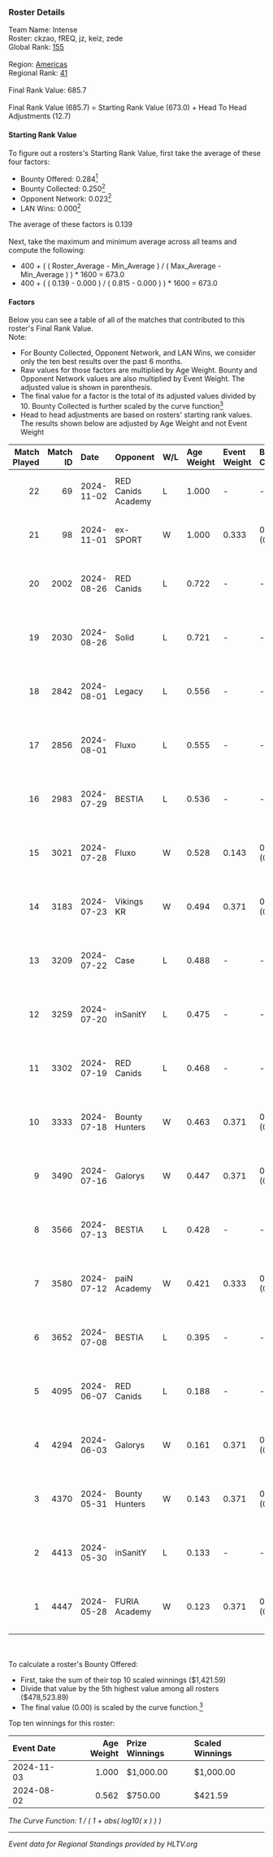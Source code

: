 ### Roster Details<br />
Team Name: Intense<br />
Roster: ckzao, fREQ, jz, keiz, zede<br />
Global Rank: [155](../../standings_global_2024_11_06.md)<br />
<br />
Region: [Americas]( ../../standings_americas_2024_11_06.md)<br />
Regional Rank: [41]( ../../standings_americas_2024_11_06.md)<br />
<br />
Final Rank Value:  685.7<br />
<br />
Final Rank Value (685.7) = Starting Rank Value (673.0) + Head To Head Adjustments (12.7)<br />

#### Starting Rank Value<br />
To figure out a rosters's Starting Rank Value, first take the average of these four factors:<br />
- Bounty Offered: 0.284[<sup>1</sup>](#table2)
- Bounty Collected: 0.250[<sup>2</sup>](#table1)
- Opponent Network: 0.023[<sup>2</sup>](#table1)
- LAN Wins: 0.000[<sup>2</sup>](#table1)

The average of these factors is 0.139<br />
<br />
Next, take the maximum and minimum average across all teams and compute the following:<br />
- 400 + ( ( Roster_Average - Min_Average ) / ( Max_Average - Min_Average ) ) * 1600 = 673.0
- 400 + ( ( 0.139 - 0.000 ) / ( 0.815 - 0.000 ) ) * 1600 = 673.0


#### Factors<br />
Below you can see a table of all of the matches that contributed to this roster's Final Rank Value.<br />
Note:<br />

- For Bounty Collected, Opponent Network, and LAN Wins, we consider only the ten best results over the past 6 months.
- Raw values for those factors are multiplied by Age Weight. Bounty and Opponent Network values are also multiplied by Event Weight. The adjusted value is shown in parenthesis.
- The final value for a factor is the total of its adjusted values divided by 10. Bounty Collected is further scaled by the curve function[<sup>3</sup>](#curveFunction)
- Head to head adjustments are based on rosters' starting rank values. The results shown below are adjusted by Age Weight and not Event Weight
<span id="table1"></span><br />


| Match Played | Match ID | Date       | Opponent           | W/L | Age Weight | Event Weight | Bounty Collected | Opponent Network | LAN Wins  | H2H Adj. | Roster                          |
| -: | -: | :- | :- | :- | :- | :- | :- | :- | :- | -: | :- |
|           22 |       69 | 2024-11-02 | RED Canids Academy | L   | 1.000      | -            | -                | -                | -         |   -17.53 | ckzao, fREQ, jz, keiz, zede     |
|           21 |       98 | 2024-11-01 | ex-SPORT           | W   | 1.000      | 0.333        | 0.001 (0.000)    | 0.000 (0.000)    | 0 (0.000) |     8.42 | ckzao, fREQ, jz, keiz, zede     |
|           20 |     2002 | 2024-08-26 | RED Canids         | L   | 0.722      | -            | -                | -                | -         |    -1.96 | ckzao, diozera, fREQ, keiz, mxa |
|           19 |     2030 | 2024-08-26 | Solid              | L   | 0.721      | -            | -                | -                | -         |    -5.77 | ckzao, diozera, fREQ, keiz, mxa |
|           18 |     2842 | 2024-08-01 | Legacy             | L   | 0.556      | -            | -                | -                | -         |    -2.60 | ckzao, diozera, fREQ, keiz, mxa |
|           17 |     2856 | 2024-08-01 | Fluxo              | L   | 0.555      | -            | -                | -                | -         |    -2.06 | ckzao, diozera, fREQ, keiz, mxa |
|           16 |     2983 | 2024-07-29 | BESTIA             | L   | 0.536      | -            | -                | -                | -         |    -2.78 | ckzao, diozera, fREQ, keiz, mxa |
|           15 |     3021 | 2024-07-28 | Fluxo              | W   | 0.528      | 0.143        | 0.044 (0.003)    | 0.678 (0.051)    | 0 (0.000) |    14.63 | ckzao, diozera, fREQ, keiz, mxa |
|           14 |     3183 | 2024-07-23 | Vikings KR         | W   | 0.494      | 0.371        | 0.012 (0.002)    | 0.403 (0.074)    | 0 (0.000) |     8.98 | ckzao, diozera, fREQ, keiz, mxa |
|           13 |     3209 | 2024-07-22 | Case               | L   | 0.488      | -            | -                | -                | -         |    -4.44 | ckzao, diozera, fREQ, keiz, mxa |
|           12 |     3259 | 2024-07-20 | inSanitY           | L   | 0.475      | -            | -                | -                | -         |    -3.67 | ckzao, diozera, fREQ, keiz, mxa |
|           11 |     3302 | 2024-07-19 | RED Canids         | L   | 0.468      | -            | -                | -                | -         |    -0.93 | ckzao, diozera, fREQ, keiz, mxa |
|           10 |     3333 | 2024-07-18 | Bounty Hunters     | W   | 0.463      | 0.371        | 0.011 (0.002)    | 0.217 (0.037)    | 0 (0.000) |     9.59 | ckzao, diozera, fREQ, keiz, mxa |
|            9 |     3490 | 2024-07-16 | Galorys            | W   | 0.447      | 0.371        | 0.008 (0.001)    | 0.228 (0.038)    | 0 (0.000) |     8.43 | ckzao, diozera, fREQ, keiz, mxa |
|            8 |     3566 | 2024-07-13 | BESTIA             | L   | 0.428      | -            | -                | -                | -         |    -1.80 | ckzao, diozera, fREQ, keiz, mxa |
|            7 |     3580 | 2024-07-12 | paiN Academy       | W   | 0.421      | 0.333        | 0.000 (0.000)    | 0.000 (0.000)    | 0 (0.000) |     2.28 | ckzao, diozera, fREQ, keiz, mxa |
|            6 |     3652 | 2024-07-08 | BESTIA             | L   | 0.395      | -            | -                | -                | -         |    -1.54 | ckzao, diozera, fREQ, keiz, mxa |
|            5 |     4095 | 2024-06-07 | RED Canids         | L   | 0.188      | -            | -                | -                | -         |    -0.33 | ckzao, diozera, fREQ, keiz, mxa |
|            4 |     4294 | 2024-06-03 | Galorys            | W   | 0.161      | 0.371        | 0.008 (0.000)    | 0.228 (0.014)    | 0 (0.000) |     3.16 | ckzao, diozera, fREQ, keiz, mxa |
|            3 |     4370 | 2024-05-31 | Bounty Hunters     | W   | 0.143      | 0.371        | 0.011 (0.001)    | 0.217 (0.011)    | 0 (0.000) |     2.69 | ckzao, diozera, fREQ, keiz, mxa |
|            2 |     4413 | 2024-05-30 | inSanitY           | L   | 0.133      | -            | -                | -                | -         |    -1.10 | ckzao, diozera, fREQ, keiz, mxa |
|            1 |     4447 | 2024-05-28 | FURIA Academy      | W   | 0.123      | 0.371        | 0.000 (0.000)    | 0.034 (0.002)    | 0 (0.000) |     1.05 | ckzao, diozera, fREQ, keiz, mxa |

<br />
<span id="table2"></span><br />
To calculate a roster's Bounty Offered:<br />

- First, take the sum of their top 10 scaled winnings ($1,421.59)
- Divide that value by the 5th highest value among all rosters ($478,523.89)
- The final value (0.00) is scaled by the curve function.[<sup>3</sup>](#curveFunction)

Top ten winnings for this roster:<br />

| Event Date | Age Weight | Prize Winnings | Scaled Winnings |
| :- | -: | :- | :- |
| 2024-11-03 |      1.000 | $1,000.00      | $1,000.00       |
| 2024-08-02 |      0.562 | $750.00        | $421.59         |


<span id="curveFunction"></span>_The Curve Function: 1 / ( 1 + abs( log10( x ) ) )_<br />

---
_Event data for Regional Standings provided by HLTV.org_<br />
